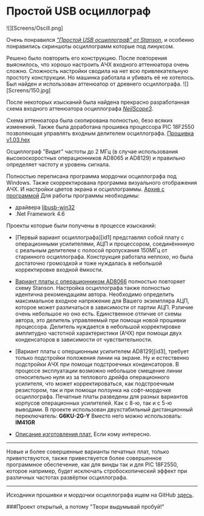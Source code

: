 
# Простой USB осциллограф
![][Screens/Oscill.png]

Очень понравился [_"Простой USB осциллограф" от Stanson_][id_Stanson], и особенно понравились 
скриншоты осциллограмм которые под линуксом.

Решено было повторить его конструкцию. 
После повторения выяснилось, что хорошо настроить АЧХ входного аттенюатора
очень сложно. Сложность настройки сводила на нет всю привлекательную 
простоту конструкции. Но машинка работала и убивать её не хотелось. 
Был найден и использован аттенюатор от древнего осциллографа.
![][Screens/150.jpg]

После некоторых изысканий была найдена прекрасно разработанная схема 
входного аттенюатора осциллографа [_NeilScope3_][id_NeilScope]. 

Схема аттенюатора была скопирована полностью, безо всяких изменений. 
Также была доработана прошивка процессора PIC 18F2550 позволяющая управлять 
входным делителем осциллографа. 
[Прошивка v1.03.hex][id_hex]

Осциллограф "Видит" частоты до 2 МГц (в случае использования 
высокоскоростных операционников AD8065 и AD8129) и правильно определяет 
частоту и уровень сигнала. 

Полностью переписана программа мордочки осциллографа под Windows. 
Также скорректирована программа визуального отображения АЧХ. 
И настройки цветов экрана и осциллограммы.
[Архив с программой][id_soft]
Для работы программы необходимы: 
* драйвера [libusb-win32][id_driver]
* .Net Framework 4.6

Проекты которые были получены в процессе изысканий:
* [Первый вариант осциллографа][id1] представлял собой плату с операционными 
усилителями, АЦП и процессором, соединённнную с реальным делителем с полосой 
пропускания 150МГц от старинного осциллографа. 
Конструкция работала неплохо, но была достаточно громоздкой и тоже нуждалась 
в небольшой корректировке входной ёмкости.

* [Вариант платы с операционником AD8066][id2] полностью повторяет схему Stanson. 
Настройка осциллографа также полностью идентична рекомендациям автора. 
Необходимо определить максимальное входное напряжение для Вашего экземпляра АЦП,
которое может различаться в зависимости от партии АЦП. Рзличие очень небольшое 
но оно есть. Единственное отличие от схемы автора, это делитель управляемый при 
помощи новой прошивки процессора. Делитель нуждается в небольшой корректировке 
амплитудно частотной характеристики (АЧХ) при помощи двух конденсаторов в 
зависимости от чувствительности.

* [Вариант платы с оперционным усилителем AD8129][id3], требует только подстройки 
положения линии на экране. Ну и естественно подстройки АЧХ при помощи подстроечных 
конденсаторов. В процессе эксплуатации возможно небольшое смещение линии относительно 
нуля из за теплового дрейфа операционного усилителя, что может корректироваться, 
как подстроечным резистором, так и при помощи ползунка на софт-мордочке осциллографа.
Печатные платы разведены для разных вариантов корпусов операционных усилителей. 
Как с 8-ю, так и с 5-ю выводами.
В проекте использован двухстабильный дистанционный переключатель: __G6KU-2G-Y__
Вместо него можно использовать: __IM41GR__

* [Описание изготовления плат.][id_Making] Если кому интересно.

***
Новые и более совершенные варианты печатных плат, только приветствуются, 
также привествуется более совершенное программное обеспечение, как для винды 
так и для PIC 18F2550, которое например, будет исключать стробоскопический 
эффект при различных частотах развёртки осциллографа.
***

Исходники прошивки и мордочки осциллографа ищем на GitHub [здесь][id_GitHub].

###Проект открытый, а потому "Твори выдумывай пробуй!"


[id_Stanson]:http://www.stanson.ch/index.php?page=proj&proj=USB-oscope
[id_NeilScope]:https://hobby-research.at.ua/publ/razrabotki/izmerenija/neil_scope_3/4-1-0-42
[id_hex]:Archive/usb-oscope_v1.03.hex
[id_soft]:Archive/Soft.rar
[id_driver]:https://sourceforge.net/projects/libusb-win32/
[id_GitHub]:https://github.com/Soaron/Oscill
[id_Making]:
[id1]:
[id2]:
[id3]: